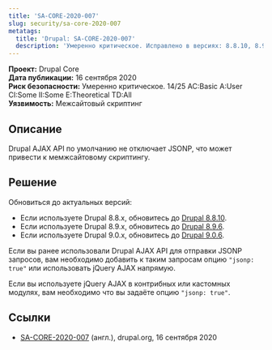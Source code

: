 ```yaml
---
title: 'SA-CORE-2020-007'
slug: security/sa-core-2020-007
metatags:
  title: 'Drupal: SA-CORE-2020-007'
  description: 'Умеренно критическое. Исправлено в версиях: 8.8.10, 8.9.6, 9.0.6.'
---
```


**Проект:** Drupal Core\
**Дата публикации:** 16 сентября 2020\
**Риск безопасности:** Умеренно критическое. 14/25 AC:Basic A:User CI:Some II:Some E:Theoretical TD:All\
**Уязвимость:** Межсайтовый скриптинг

## Описание

Drupal AJAX API по умолчанию не отключает JSONP, что может привести к мемжсайтовому скриптингу.

## Решение

Обновиться до актуальных версий:

- Если используете Drupal 8.8.x, обновитесь до [Drupal 8.8.10](../../../8/releases/8.8.x/8.8.10/index.md).
- Если используете Drupal 8.9.x, обновитесь до [Drupal 8.9.6](../../../8/releases/8.9.x/8.9.6/index.md).
- Если используете Drupal 9.0.x, обновитесь до [Drupal 9.0.6](../../../9/releases/9.0.x/9.0.6/index.md).

Если вы ранее использовали Drupal AJAX API для отправки JSONP запросов, вам необходимо добавить к таким запросам опцию `"jsonp: true"` или использовать jQuery AJAX напрямую.

Если вы используете jQuery AJAX в контрибных или кастомных модулях, вам необходимо что вы задаёте опцию `"jsonp: true"`.

## Ссылки

- [SA-CORE-2020-007](https://www.drupal.org/sa-core-2020-007) (англ.), drupal.org, 16 сентября 2020